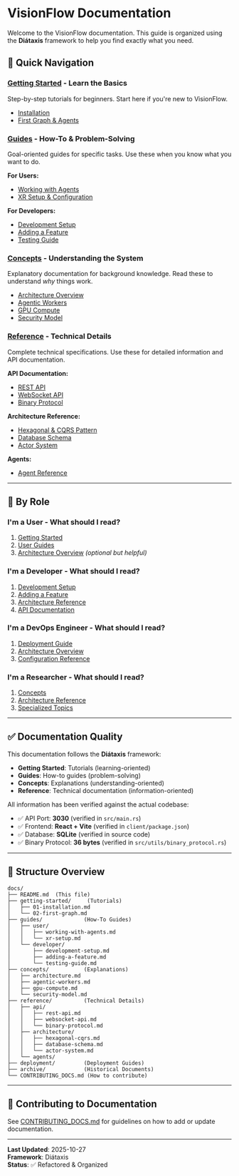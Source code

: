 # VisionFlow Documentation

Welcome to the VisionFlow documentation. This guide is organized using the **Diátaxis** framework to help you find exactly what you need.

## 🚀 Quick Navigation

### [Getting Started](./getting-started/) - Learn the Basics
Step-by-step tutorials for beginners. Start here if you're new to VisionFlow.
- [Installation](./getting-started/01-installation.md)
- [First Graph & Agents](./getting-started/02-first-graph.md)

### [Guides](./guides/) - How-To & Problem-Solving
Goal-oriented guides for specific tasks. Use these when you know what you want to do.

**For Users:**
- [Working with Agents](./guides/user/working-with-agents.md)
- [XR Setup & Configuration](./guides/user/xr-setup.md)

**For Developers:**
- [Development Setup](./guides/developer/development-setup.md)
- [Adding a Feature](./guides/developer/adding-a-feature.md)
- [Testing Guide](./guides/developer/testing-guide.md)

### [Concepts](./concepts/) - Understanding the System
Explanatory documentation for background knowledge. Read these to understand *why* things work.
- [Architecture Overview](./concepts/architecture.md)
- [Agentic Workers](./concepts/agentic-workers.md)
- [GPU Compute](./concepts/gpu-compute.md)
- [Security Model](./concepts/security-model.md)

### [Reference](./reference/) - Technical Details
Complete technical specifications. Use these for detailed information and API documentation.

**API Documentation:**
- [REST API](./reference/api/rest-api.md)
- [WebSocket API](./reference/api/websocket-api.md)
- [Binary Protocol](./reference/api/binary-protocol.md)

**Architecture Reference:**
- [Hexagonal & CQRS Pattern](./reference/architecture/hexagonal-cqrs.md)
- [Database Schema](./reference/architecture/database-schema.md)
- [Actor System](./reference/architecture/actor-system.md)

**Agents:**
- [Agent Reference](./reference/agents/)

---

## 🎯 By Role

### I'm a **User** - What should I read?
1. [Getting Started](./getting-started/)
2. [User Guides](./guides/user/)
3. [Architecture Overview](./concepts/architecture.md) *(optional but helpful)*

### I'm a **Developer** - What should I read?
1. [Development Setup](./guides/developer/development-setup.md)
2. [Adding a Feature](./guides/developer/adding-a-feature.md)
3. [Architecture Reference](./reference/architecture/)
4. [API Documentation](./reference/api/)

### I'm a **DevOps Engineer** - What should I read?
1. [Deployment Guide](./deployment/README.md)
2. [Architecture Overview](./concepts/architecture.md)
3. [Configuration Reference](./reference/configuration.md)

### I'm a **Researcher** - What should I read?
1. [Concepts](./concepts/)
2. [Architecture Reference](./reference/architecture/)
3. [Specialized Topics](./research/)

---

## ✅ Documentation Quality

This documentation follows the **Diátaxis** framework:
- **Getting Started**: Tutorials (learning-oriented)
- **Guides**: How-to guides (problem-solving)
- **Concepts**: Explanations (understanding-oriented)
- **Reference**: Technical documentation (information-oriented)

All information has been verified against the actual codebase:
- ✅ API Port: **3030** (verified in `src/main.rs`)
- ✅ Frontend: **React + Vite** (verified in `client/package.json`)
- ✅ Database: **SQLite** (verified in source code)
- ✅ Binary Protocol: **36 bytes** (verified in `src/utils/binary_protocol.rs`)

---

## 📖 Structure Overview

```
docs/
├── README.md  (This file)
├── getting-started/     (Tutorials)
│   ├── 01-installation.md
│   └── 02-first-graph.md
├── guides/             (How-To Guides)
│   ├── user/
│   │   ├── working-with-agents.md
│   │   └── xr-setup.md
│   └── developer/
│       ├── development-setup.md
│       ├── adding-a-feature.md
│       └── testing-guide.md
├── concepts/           (Explanations)
│   ├── architecture.md
│   ├── agentic-workers.md
│   ├── gpu-compute.md
│   └── security-model.md
├── reference/          (Technical Details)
│   ├── api/
│   │   ├── rest-api.md
│   │   ├── websocket-api.md
│   │   └── binary-protocol.md
│   ├── architecture/
│   │   ├── hexagonal-cqrs.md
│   │   ├── database-schema.md
│   │   └── actor-system.md
│   └── agents/
├── deployment/         (Deployment Guides)
├── archive/            (Historical Documents)
└── CONTRIBUTING_DOCS.md (How to contribute)
```

---

## 🤝 Contributing to Documentation

See [CONTRIBUTING_DOCS.md](./CONTRIBUTING_DOCS.md) for guidelines on how to add or update documentation.

---

**Last Updated**: 2025-10-27  
**Framework**: Diátaxis  
**Status**: ✅ Refactored & Organized
